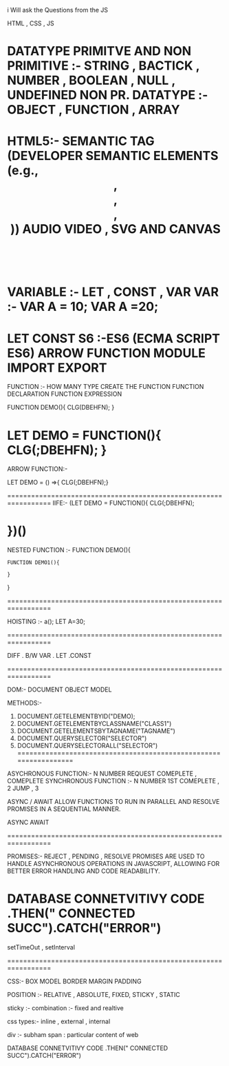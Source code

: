 i Will ask the  Questions from the JS

HTML , CSS  , JS

DATATYPE 
PRIMITVE AND NON
PRIMITIVE :- STRING  , BACTICK , NUMBER , BOOLEAN , NULL , UNDEFINED
NON PR. DATATYPE :- OBJECT , FUNCTION , ARRAY
=================================================================
HTML5:- SEMANTIC TAG (DEVELOPER SEMANTIC ELEMENTS (e.g., <header>, <footer>, <article>, <section>))
AUDIO VIDEO , SVG AND CANVAS 
=================================================================
VARIABLE :- LET , CONST , VAR
VAR :- VAR A = 10;
VAR A =20;
=================================================================
LET CONST S6 :-ES6 (ECMA SCRIPT ES6)
ARROW FUNCTION 
MODULE IMPORT EXPORT 
=================================================================
FUNCTION :- HOW MANY TYPE CREATE THE FUNCTION 
FUNCTION DECLARATION
FUNCTION EXPRESSION

FUNCTION DEMO(){
    CLG(DBEHFN);
}

LET DEMO = FUNCTION(){
        CLG(;DBEHFN);
}
=================================================================
ARROW FUNCTION:- 

LET DEMO = () =>{  CLG(;DBEHFN);}

=================================================================
IIFE:- (LET DEMO = FUNCTION(){
        CLG(;DBEHFN);

})()
=================================================================


NESTED FUNCTION :- 
FUNCTION DEMO(){

    FUNCTION DEMO1(){

    }
}

=================================================================


HOISTING :- 
a();
LET A=30;

=================================================================

DIFF . B/W VAR . LET .CONST

=================================================================

DOM:- DOCUMENT OBJECT MODEL 

METHODS:- 
1. DOCUMENT.GETELEMENTBYID("DEMO);
2. DOCUMENT.GETELEMENTBYCLASSNAME("CLASS1")
3. DOCUMENT.GETELEMENTSBYTAGNAME("TAGNAME")
4. DOCUMENT.QUERYSELECTOR("SELECTOR")
5. DOCUMENT.QUERYSELECTORALL("SELECTOR")
=================================================================

ASYCHRONOUS FUNCTION:- N NUMBER REQUEST COMEPLETE , COMEPLETE 
SYNCHRONOUS FUNCTION :- N NUMBER 1ST COMEPLETE , 2 JUMP , 3 

ASYNC / AWAIT ALLOW FUNCTIONS TO RUN IN PARALLEL AND RESOLVE PROMISES IN A SEQUENTIAL MANNER.

ASYNC 
AWAIT

=================================================================

PROMISES:- REJECT , PENDING , RESOLVE 
PROMISES ARE USED TO HANDLE ASYNCHRONOUS OPERATIONS IN JAVASCRIPT, ALLOWING FOR BETTER ERROR HANDLING AND CODE READABILITY.

DATABASE CONNETVITIVY CODE
.THEN(" CONNECTED SUCC").CATCH("ERROR")
=================================================================
setTimeOut , setInterval

=================================================================

CSS:- BOX MODEL 
BORDER 
MARGIN
PADDING 

POSITION :- RELATIVE , ABSOLUTE, FIXED, STICKY , STATIC

sticky :- combination :- fixed and realtive 

css types:- inline , external , internal 

div :- subham
span : particular content of web

DATABASE CONNETVITIVY CODE
.THEN(" CONNECTED SUCC").CATCH("ERROR")




